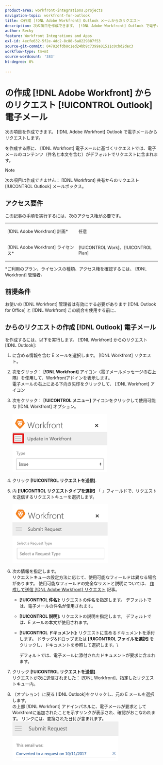```yaml
---
product-area: workfront-integrations;projects
navigation-topic: workfront-for-outlook
title: の作成 [!DNL Adobe Workfront] Outlook メールからのリクエスト
description: 次の項目を作成できます。 [!DNL Adobe Workfront] Outlook で電子メールからリクエストします。
author: Becky
feature: Workfront Integrations and Apps
exl-id: 4ecfe632-5f2e-4dc2-8c88-6a8229887f53
source-git-commit: 04782dfdb8c1ed24bb9c7399a01511c0cbd2dec3
workflow-type: tm+mt
source-wordcount: '383'
ht-degree: 0%

---
```


# の作成 [!DNL Adobe Workfront] からのリクエスト [!UICONTROL Outlook] 電子メール

次の項目を作成できます。 [!DNL Adobe Workfront] Outlook で電子メールからリクエストします。

を作成する際に、 [!DNL Workfront] 電子メールに基づくリクエストでは、電子メールのコンテンツ（件名と本文を含む）がデフォルトでリクエストに含まれます。

>[!NOTE]
>
>次の項目は作成できません： [!DNL Workfront] 共有からのリクエスト [!UICONTROL Outlook] メールボックス。

## アクセス要件

この記事の手順を実行するには、次のアクセス権が必要です。

<table style="table-layout:auto"> 
 <col> 
 <col> 
 <tbody> 
  <tr> 
   <td role="rowheader">[!DNL Adobe Workfront] 計画*</td> 
   <td> <p>任意</p> </td> 
  </tr> 
  <tr> 
   <td role="rowheader">[!DNL Adobe Workfront] ライセンス*</td> 
   <td> <p>[!UICONTROL Work]、[!UICONTROL Plan]</p> </td> 
  </tr> 
 </tbody> 
</table>

&#42;ご利用のプラン、ライセンスの種類、アクセス権を確認するには、 [!DNL Workfront] 管理者。

## 前提条件

お使いの [!DNL Workfront] 管理者は有効にする必要があります [!DNL Outlook for Office] と [!DNL Workfront] この統合を使用する前に、

## からのリクエストの作成 [!DNL Outlook] 電子メール

を作成するには、以下を実行します。 [!DNL Workfront] からのリクエスト [!DNL Outlook]:

1. に含める情報を含む E メールを選択します。 [!DNL Workfront] リクエスト。
1. 次をクリック： **[!DNL Workfront]** アイコン（電子メールメッセージの右上隅）を使用して、Workfrontアドインを表示します。\
   電子メールの右上にある下向き矢印をクリックして、 [!DNL Workfront] アイコン

1. 次をクリック： **[!UICONTROL メニュー]** アイコンをクリックして使用可能な [!DNL Workfront] オプション。

   ![o365_addin_menu2_icon.png](assets/o365-addin-menu2-icon.png)

1. クリック **[!UICONTROL リクエストを送信]**.
1. 内 **[!UICONTROL リクエストタイプを選択]** 「 」フィールドで、リクエストを送信するリクエストキューを選択します。

   ![o365_addin_submitrequest.png](assets/o365-addin-submitrequest.png)

1. 次の情報を指定します。\
   リクエストキューの設定方法に応じて、使用可能なフィールドは異なる場合があります。 使用可能なフィールドの完全なリストと説明については、 [作成して送信 [!DNL Adobe Workfront] リクエスト](../../manage-work/requests/create-requests/create-submit-requests.md) 記事。

   * **[!UICONTROL 件名]:** リクエストの件名を指定します。 デフォルトでは、電子メールの件名が使用されます。
   * **[!UICONTROL 説明]:** リクエストの説明を指定します。 デフォルトでは、E メールの本文が使用されます。
   * **[!UICONTROL ドキュメント]:** リクエストに含めるドキュメントを添付します。 ドラッグ&amp;ドロップまたは **[!UICONTROL ファイルを選択]** をクリックし、ドキュメントを参照して選択します。\

      デフォルトでは、電子メールに添付されたドキュメントが要求に含まれます。

1. クリック **[!UICONTROL リクエストを送信]**.\
   リクエストが次に送信されました： [!DNL Workfront]、指定したリクエストキュー内。

1. （オプション）に戻る [!DNL Outlook]をクリックし、元の E メールを選択します。\
   の上部 [!DNL Workfront] アドインパネルに、電子メールが要求としてWorkfrontに追加されたことを示すリンクが表示され、確認がおこなわれます。 リンクには、変換された日付が含まれます。\
   ![outlook_submitted_as_a_request.png](assets/outlook-submitted-as-a-request-350x130.png)
